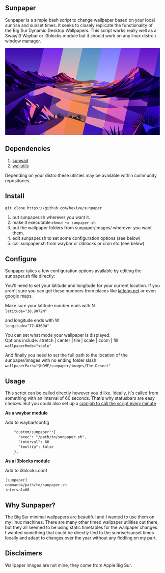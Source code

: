 ## Sunpaper

Sunpaper is a simple bash script to change wallpaper based on your local sunrise and sunset times. It seeks to closely replicate the functionality of the Big Sur Dynamic Desktop Wallpapers. This script works really well as a Sway/i3 Waybar or i3blocks module but it should work on any linux distro / window manager.

![Screenshot](screenshot.jpg)

## Dependencies

1. [sunwait](https://github.com/risacher/sunwait)
2. [wallutils](https://github.com/xyproto/wallutils)

Depending on your distro these utilities may be available within community repositories.


## Install

`git clone https://github.com/hexive/sunpaper`

1. put sunpaper.sh wherever you want it.
2. make it executable:`chmod +x sunpaper.sh`
3. put the wallpaper folders from sunpaper/images/ wherever you want them.
4. edit sunpaper.sh to set some configuration options (see below)
5. call sunpaper.sh from waybar or i3blocks or cron etc (see below)

## Configure

Sunpaper takes a few configuration options available by editing the sunpaper.sh file directly:

You'll need to set your latitude and longitude for your current location. If you aren't sure you can get these numbers from places like [latlong.net](https://www.latlong.net/) or even google maps.

Make sure your latitude number ends with N  
`latitude="38.9072N"`

and longitude ends with W  
`longitude="77.0369W"`

You can set what mode your wallpaper is displayed.  
Options include: stretch | center | tile | scale | zoom | fill  
`wallpaperMode="scale"`

And finally you need to set the full path to the location of the sunpaper/images with no ending folder slash:  
`wallpaperPath="$HOME/sunpaper/images/The-Desert"`

## Usage

This script can be called directly however you'd like. Ideally, it's called from something with an interval of 60 seconds. That's why statusbars are easy choices. But you could also set up a [cronjob to call the script every minute](https://linuxhint.com/run_cron_job_every_minute/)

**As a waybar module**

Add to waybar/config
```
    "custom/sunpaper":{
      "exec": "/path/to/sunpaper.sh", 
      "interval": 60
      "tooltip": false
    },
```
**As a i3blocks module**

Add to i3blocks.conf
```
[sunpaper]
command=/path/to/sunpaper.sh
interval=60
```

## Why Sunpaper?

The Big Sur minimal wallpapers are beautiful and I wanted to use them on my linux machines. There are many other timed wallpaper utilities out there, but they all seemed to be using static timetables for the wallpaper changes. I wanted something that could be directly tied to the sunrise/sunset times locally and adapt to changes over the year without any fiddling on my part.

## Disclaimers

Wallpaper images are not mine, they come from Apple Big Sur.
